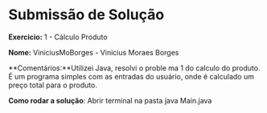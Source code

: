 # Submissão de Solução

**Exercicio:** 1 - Cálculo Produto

**Nome:** ViniciusMoBorges - Vinicius Moraes Borges

**Comentários:**Utilizei Java, resolvi o proble ma 1 do calculo do produto. É um programa simples com as entradas do usuário, onde é calculado um preço total para o produto.

**Como rodar a solução**: 
Abrir terminal na pasta 
java Main.java
 